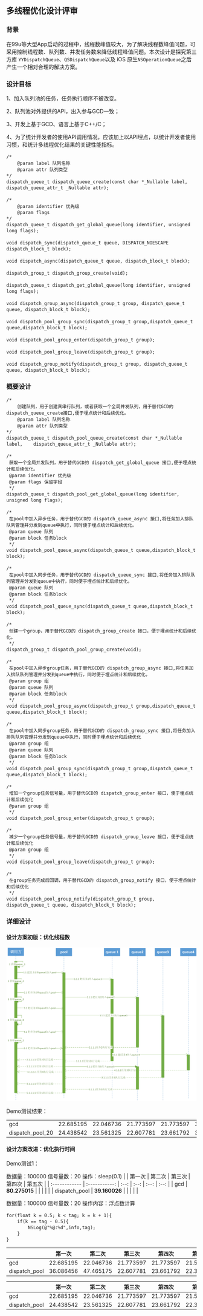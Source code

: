 ## 多线程优化设计评审

### 背景

在99u等大型App启动的过程中，线程数峰值较大，为了解决线程数峰值问题，可采用控制线程数、队列数、并发任务数来降低线程峰值问题。本次设计是探究第三方库 `YYDispatchQueue`、`QSDispatchQueue`以及 iOS 原生`NSOperationQueue`之后产生一个相对合理的解决方案。

### 设计目标

1、加入队列池的任务，任务执行顺序不被改变。

2、队列池对外提供的API，出入参与GCD一致；

3、开发上基于GCD、语言上基于C++/C；

4、为了统计开发者的使用API调用情况，应该加上以API埋点，以统计开发者使用习惯，和统计多线程优化结果的关键性能指标。

```Obj-c
/*
	@param label 队列名称
	@param attr 队列类型
*/
dispatch_queue_t dispatch_queue_create(const char *_Nullable label,	dispatch_queue_attr_t _Nullable attr);

/*
	@param identifier 优先级
	@param flags 
*/
dispatch_queue_t dispatch_get_global_queue(long identifier, unsigned long flags);

void dispatch_sync(dispatch_queue_t queue, DISPATCH_NOESCAPE dispatch_block_t block);

void dispatch_async(dispatch_queue_t queue, dispatch_block_t block);

dispatch_group_t dispatch_group_create(void);

dispatch_queue_t dispatch_get_global_queue(long identifier, unsigned long flags);

void dispatch_group_async(dispatch_group_t group, dispatch_queue_t queue, dispatch_block_t block);

void dispatch_pool_group_sync(dispatch_group_t group,dispatch_queue_t queue,dispatch_block_t block);

void dispatch_pool_group_enter(dispatch_group_t group);

void dispatch_pool_group_leave(dispatch_group_t group);

void dispatch_group_notify(dispatch_group_t group, dispatch_queue_t queue, dispatch_block_t block);
```

### 概要设计

```Obj-c
/*
	创建队列，用于创建真串行队列，或者获取一个全局并发队列，用于替代GCD的dispatch_queue_create接口,便于埋点统计和后续优化。
	@param label 队列名称
	@param attr 队列类型
*/
dispatch_queue_t dispatch_pool_queue_create(const char *_Nullable label,	dispatch_queue_attr_t _Nullable attr);

/*
 获取一个全局并发队列，用于替代GCD的 dispatch_get_global_queue 接口,便于埋点统计和后续优化。
 @param identifier 优先级
 @param flags 保留字段
 */
dispatch_queue_t dispatch_pool_get_global_queue(long identifier, unsigned long flags);

/*
 在pool中加入异步任务，用于替代GCD的 dispatch_queue_async 接口,将任务加入排队队列管理并分发到queue中执行，同时便于埋点统计和后续优化。
 @param queue 队列
 @param block 任务block
 */
void dispatch_pool_queue_async(dispatch_queue_t queue,dispatch_block_t block);

/*
 在pool中加入同步任务，用于替代GCD的 dispatch_queue_sync 接口,将任务加入排队队列管理并分发到queue中执行，同时便于埋点统计和后续优化。
 @param queue 队列
 @param block 任务block
 */
void dispatch_pool_queue_sync(dispatch_queue_t queue,dispatch_block_t block);

/*
 创建一个group，用于替代GCD的 dispatch_group_create 接口，便于埋点统计和后续优化。
 */
dispatch_group_t dispatch_pool_group_create(void);

/*
 在pool中加入异步group任务，用于替代GCD的 dispatch_group_async 接口,将任务加入排队队列管理并分发到queue中执行，同时便于埋点统计和后续优化。
 @param group 组
 @param queue 队列
 @param block 任务block
 */
void dispatch_pool_group_async(dispatch_group_t group,dispatch_queue_t queue,dispatch_block_t block);

/*
 在pool中加入同步group任务，用于替代GCD的 dispatch_group_sync 接口,将任务加入排队队列管理并分发到queue中执行，同时便于埋点统计和后续优化
 @param group 组
 @param queue 队列
 @param block 任务block
 */
void dispatch_pool_group_sync(dispatch_group_t group,dispatch_queue_t queue,dispatch_block_t block);

/*
 增加一个group任务信号量，用于替代GCD的 dispatch_group_enter 接口，便于埋点统计和后续优化
 @param group 组
 */
void dispatch_pool_group_enter(dispatch_group_t group);

/*
 减少一个group任务信号量，用于替代GCD的 dispatch_group_leave 接口，便于埋点统计和后续优化
 @param group 组
 */
void dispatch_pool_group_leave(dispatch_group_t group);

/*
 在group任务完成后回调，用于替代GCD的 dispatch_group_notify 接口，便于埋点统计和后续优化
 */
void dispatch_pool_group_notify(dispatch_group_t group, dispatch_queue_t queue, dispatch_block_t block);
```

### 详细设计

#### 设计方案初版：优化线程数



![QSDispatchQueue](images/QSDispatchQueue.png)

Demo测试结果：

|                  |           |           |           |           |           |
| ---------------- | --------- | --------- | --------- | --------- | --------- |
| gcd              | 22.685195 | 22.046736 | 21.773597 | 21.773597 | 316.410215 |
| dispatch_pool_20 | 24.438542 | 23.561325 | 22.607781 | 23.661792 | 341.968153 |

#### 设计方案改进：优化执行时间
Demo测试1：

数据量：100000
信号量数：20
操作：sleep(0.1)
|               |      第一次      | 第二次  | 第三次  | 第四次  | 第五次  |
| :------------ | :-----------: | :--: | :--: | :--: | :--: |
| gcd           | **80.275015** |      |      |      |      |
| dispatch_pool | **39.160026** |      |      |      |      |


<!-- 2017-11-27 20:47:59.594692+0800 GCDDemo[7988:490875] 100000个任务在dispatch_pool中执行时间为:316.410215 -->

数据量：100000
信号量数：20
操作内容：浮点数计算

```
for(float k = 0.5; k < tag; k = k + 1){
	if(k == tag - 0.5){
		NSLog(@"%@:%d",info,tag);
	}
}
```



|               |    第一次    |    第二次    |    第三次    |    第四次    |    第五次    |
| :------------ | :-------: | :-------: | :-------: | :-------: | :-------: |
| gcd           | 22.685195 | 22.046736 | 21.773597 | 21.773597 | 21.586057 |
| dispatch_pool | 36.086456 | 47.465175 | 22.607781 | 23.661792 | 22.338823 |

|               |    第一次    |    第二次    |    第三次    |    第四次    |    第五次    |
| :------------ | :-------: | :-------: | :-------: | :-------: | :-------: |
| gcd           | 22.685195 | 22.046736 | 21.773597 | 21.773597 | 21.586057 |
| dispatch_pool | 24.438542 | 23.561325 | 22.607781 | 23.661792 | 22.338823 |
